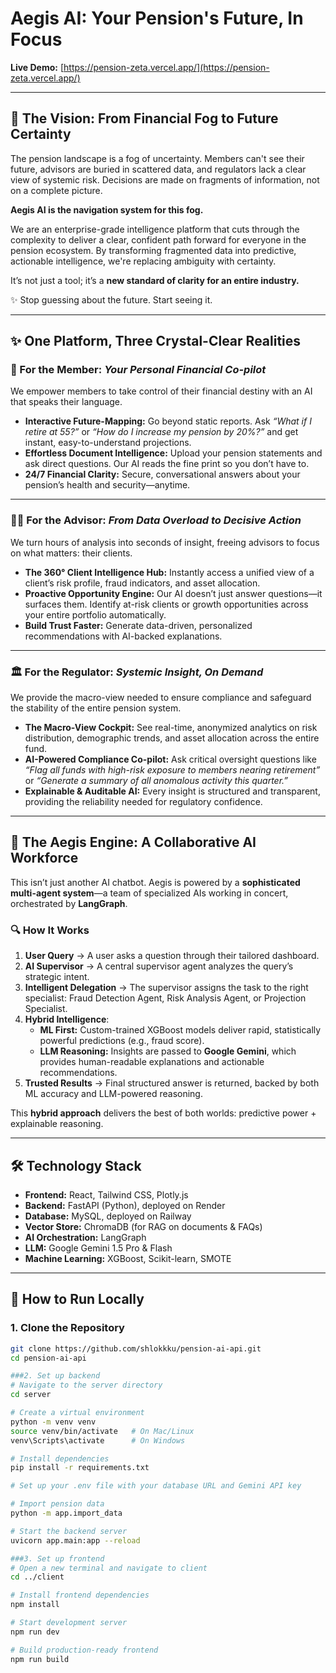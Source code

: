# Aegis AI: Your Pension's Future, In Focus  

**Live Demo:** [https://pension-zeta.vercel.app/](https://pension-zeta.vercel.app/)  

---

## 🚀 The Vision: From Financial Fog to Future Certainty  
The pension landscape is a fog of uncertainty. Members can't see their future, advisors are buried in scattered data, and regulators lack a clear view of systemic risk. Decisions are made on fragments of information, not on a complete picture.  

**Aegis AI is the navigation system for this fog.**  

We are an enterprise-grade intelligence platform that cuts through the complexity to deliver a clear, confident path forward for everyone in the pension ecosystem. By transforming fragmented data into predictive, actionable intelligence, we're replacing ambiguity with certainty.  

It’s not just a tool; it’s a **new standard of clarity for an entire industry.**  

✨ Stop guessing about the future. Start seeing it.  

---

## ✨ One Platform, Three Crystal-Clear Realities  

### 👤 For the Member: *Your Personal Financial Co-pilot*  
We empower members to take control of their financial destiny with an AI that speaks their language.  

- **Interactive Future-Mapping:** Go beyond static reports. Ask *“What if I retire at 55?”* or *“How do I increase my pension by 20%?”* and get instant, easy-to-understand projections.  
- **Effortless Document Intelligence:** Upload your pension statements and ask direct questions. Our AI reads the fine print so you don’t have to.  
- **24/7 Financial Clarity:** Secure, conversational answers about your pension’s health and security—anytime.  

---

### 🧑‍💼 For the Advisor: *From Data Overload to Decisive Action*  
We turn hours of analysis into seconds of insight, freeing advisors to focus on what matters: their clients.  

- **The 360° Client Intelligence Hub:** Instantly access a unified view of a client’s risk profile, fraud indicators, and asset allocation.  
- **Proactive Opportunity Engine:** Our AI doesn’t just answer questions—it surfaces them. Identify at-risk clients or growth opportunities across your entire portfolio automatically.  
- **Build Trust Faster:** Generate data-driven, personalized recommendations with AI-backed explanations.  

---

### 🏛️ For the Regulator: *Systemic Insight, On Demand*  
We provide the macro-view needed to ensure compliance and safeguard the stability of the entire pension system.  

- **The Macro-View Cockpit:** See real-time, anonymized analytics on risk distribution, demographic trends, and asset allocation across the entire fund.  
- **AI-Powered Compliance Co-pilot:** Ask critical oversight questions like *“Flag all funds with high-risk exposure to members nearing retirement”* or *“Generate a summary of all anomalous activity this quarter.”*  
- **Explainable & Auditable AI:** Every insight is structured and transparent, providing the reliability needed for regulatory confidence.  

---

## 🧠 The Aegis Engine: A Collaborative AI Workforce  
This isn’t just another AI chatbot. Aegis is powered by a **sophisticated multi-agent system**—a team of specialized AIs working in concert, orchestrated by **LangGraph**.  

### 🔍 How It Works  
1. **User Query** → A user asks a question through their tailored dashboard.  
2. **AI Supervisor** → A central supervisor agent analyzes the query’s strategic intent.  
3. **Intelligent Delegation** → The supervisor assigns the task to the right specialist: Fraud Detection Agent, Risk Analysis Agent, or Projection Specialist.  
4. **Hybrid Intelligence**:  
   - **ML First:** Custom-trained XGBoost models deliver rapid, statistically powerful predictions (e.g., fraud score).  
   - **LLM Reasoning:** Insights are passed to **Google Gemini**, which provides human-readable explanations and actionable recommendations.  
5. **Trusted Results** → Final structured answer is returned, backed by both ML accuracy and LLM-powered reasoning.  

This **hybrid approach** delivers the best of both worlds: predictive power + explainable reasoning.  

---

## 🛠️ Technology Stack  
- **Frontend:** React, Tailwind CSS, Plotly.js  
- **Backend:** FastAPI (Python), deployed on Render  
- **Database:** MySQL, deployed on Railway  
- **Vector Store:** ChromaDB (for RAG on documents & FAQs)  
- **AI Orchestration:** LangGraph  
- **LLM:** Google Gemini 1.5 Pro & Flash  
- **Machine Learning:** XGBoost, Scikit-learn, SMOTE  

---

## 🚀 How to Run Locally  

### 1. Clone the Repository  
```bash
git clone https://github.com/shlokkku/pension-ai-api.git
cd pension-ai-api

###2. Set up backend
# Navigate to the server directory
cd server

# Create a virtual environment
python -m venv venv
source venv/bin/activate   # On Mac/Linux
venv\Scripts\activate      # On Windows

# Install dependencies
pip install -r requirements.txt

# Set up your .env file with your database URL and Gemini API key

# Import pension data
python -m app.import_data

# Start the backend server
uvicorn app.main:app --reload

###3. Set up frontend
# Open a new terminal and navigate to client
cd ../client

# Install frontend dependencies
npm install

# Start development server
npm run dev

# Build production-ready frontend
npm run build
